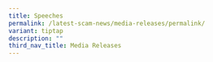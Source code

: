 ```yaml
---
title: Speeches
permalink: /latest-scam-news/media-releases/permalink/
variant: tiptap
description: ""
third_nav_title: Media Releases
---
```

